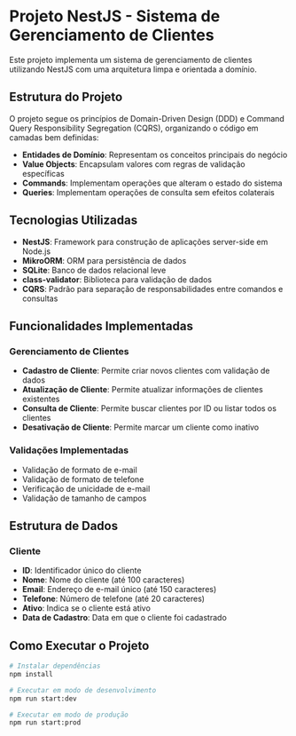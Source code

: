 # Projeto NestJS - Sistema de Gerenciamento de Clientes

Este projeto implementa um sistema de gerenciamento de clientes utilizando NestJS com uma arquitetura limpa e orientada a domínio.

## Estrutura do Projeto

O projeto segue os princípios de Domain-Driven Design (DDD) e Command Query Responsibility Segregation (CQRS), organizando o código em camadas bem definidas:

- **Entidades de Domínio**: Representam os conceitos principais do negócio
- **Value Objects**: Encapsulam valores com regras de validação específicas
- **Commands**: Implementam operações que alteram o estado do sistema
- **Queries**: Implementam operações de consulta sem efeitos colaterais

## Tecnologias Utilizadas

- **NestJS**: Framework para construção de aplicações server-side em Node.js
- **MikroORM**: ORM para persistência de dados
- **SQLite**: Banco de dados relacional leve
- **class-validator**: Biblioteca para validação de dados
- **CQRS**: Padrão para separação de responsabilidades entre comandos e consultas

## Funcionalidades Implementadas

### Gerenciamento de Clientes

- **Cadastro de Cliente**: Permite criar novos clientes com validação de dados
- **Atualização de Cliente**: Permite atualizar informações de clientes existentes
- **Consulta de Cliente**: Permite buscar clientes por ID ou listar todos os clientes
- **Desativação de Cliente**: Permite marcar um cliente como inativo

### Validações Implementadas

- Validação de formato de e-mail
- Validação de formato de telefone
- Verificação de unicidade de e-mail
- Validação de tamanho de campos

## Estrutura de Dados

### Cliente

- **ID**: Identificador único do cliente
- **Nome**: Nome do cliente (até 100 caracteres)
- **Email**: Endereço de e-mail único (até 150 caracteres)
- **Telefone**: Número de telefone (até 20 caracteres)
- **Ativo**: Indica se o cliente está ativo
- **Data de Cadastro**: Data em que o cliente foi cadastrado

## Como Executar o Projeto

```bash
# Instalar dependências
npm install

# Executar em modo de desenvolvimento
npm run start:dev

# Executar em modo de produção
npm run start:prod
```

